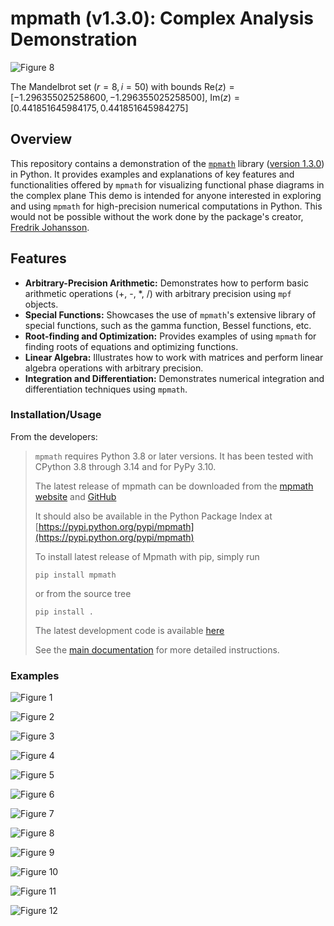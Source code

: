 # **mpmath (v1.3.0):** Complex Analysis Demonstration

![Figure  8](https://github.com/user-attachments/assets/6f22806f-404d-440c-a527-c42922d7cff2)

The Mandelbrot set $(r=8, i=50)$ with bounds $\text{Re}(z)=[-1.296355025258600, -1.296355025258500]$, $\text{Im}(z)=[0.441851645984175, 0.441851645984275]$

## **Overview**

This repository contains a demonstration of the [`mpmath`](https://mpmath.org/) library ([version 1.3.0](https://mpmath.org/doc/current/index.html)) in Python. It provides examples and explanations of key features and functionalities offered by `mpmath` for visualizing functional phase diagrams in the complex plane This demo is intended for anyone interested in exploring and using `mpmath` for high-precision numerical computations in Python. This would not be possible without the work done by the package's creator, [Fredrik Johansson](https://github.com/fredrik-johansson).

## **Features**

* **Arbitrary-Precision Arithmetic:** Demonstrates how to perform basic arithmetic operations (+, -, *, /) with arbitrary precision using `mpf` objects.
* **Special Functions:** Showcases the use of `mpmath`'s extensive library of special functions, such as the gamma function, Bessel functions, etc.
* **Root-finding and Optimization:** Provides examples of using `mpmath` for finding roots of equations and optimizing functions.
* **Linear Algebra:** Illustrates how to work with matrices and perform linear algebra operations with arbitrary precision.
* **Integration and Differentiation:** Demonstrates numerical integration and differentiation techniques using `mpmath`.

### **Installation/Usage**

From the developers:

> `mpmath` requires Python 3.8 or later versions. It has been tested with CPython 3.8 through 3.14 and for PyPy 3.10.
>
> The latest release of mpmath can be downloaded from the [mpmath website](https://mpmath.org) and [GitHub](https://github.com/mpmath/mpmath/releases)
>
> It should also be available in the Python Package Index at [https://pypi.python.org/pypi/mpmath](https://pypi.python.org/pypi/mpmath)
>
> To install latest release of Mpmath with pip, simply run
>
> ```{bash}
> pip install mpmath
> ```
>
> or from the source tree
>
> ```{bash}
> pip install .
> ```
>
> The latest development code is available [here](https://github.com/mpmath/mpmath)
>
> See the [main documentation](https://mpmath.org/doc/current/index.html) for more detailed instructions.

### **Examples**

![Figure  1](https://github.com/P-Harvey/mpmapth_demo/blob/main/Figures/demo_01.png?raw=true)

![Figure  2](https://github.com/P-Harvey/mpmapth_demo/blob/main/Figures/demo_02.png?raw=true)

![Figure  3](https://github.com/P-Harvey/mpmapth_demo/blob/main/Figures/demo_03.png?raw=true)

![Figure  4](https://github.com/P-Harvey/mpmapth_demo/blob/main/Figures/demo_04.png?raw=true)

![Figure  5](https://github.com/P-Harvey/mpmapth_demo/blob/main/Figures/demo_05.png?raw=true)

![Figure  6](https://github.com/P-Harvey/mpmapth_demo/blob/main/Figures/demo_06.png?raw=true)

![Figure  7](https://github.com/P-Harvey/mpmapth_demo/blob/main/Figures/demo_07.png?raw=true)

![Figure  8](https://github.com/P-Harvey/mpmapth_demo/blob/main/Figures/demo_08.png?raw=true)

![Figure  9](https://github.com/P-Harvey/mpmapth_demo/blob/main/Figures/demo_09.png?raw=true)

![Figure 10](https://github.com/P-Harvey/mpmapth_demo/blob/main/Figures/demo_10.png?raw=true)

![Figure 11](https://github.com/P-Harvey/mpmapth_demo/blob/main/Figures/demo_11.png?raw=true)

![Figure 12](https://github.com/P-Harvey/mpmapth_demo/blob/main/Figures/demo_12.png?raw=true)
